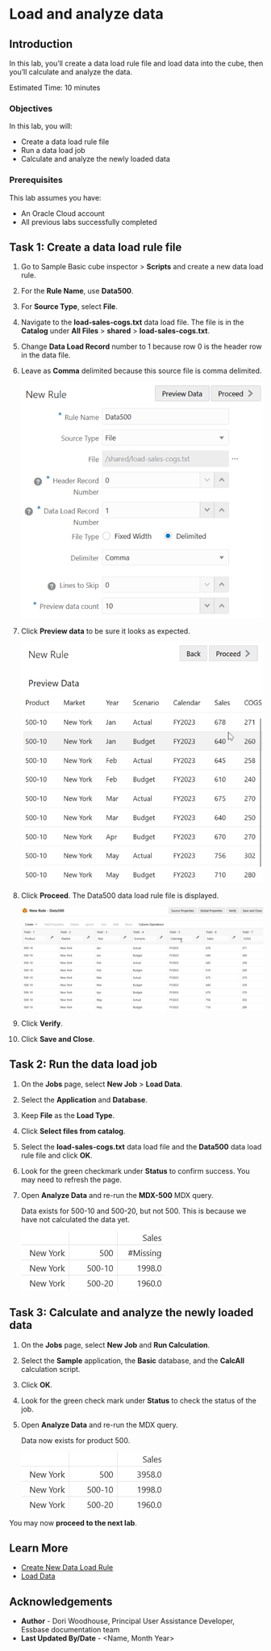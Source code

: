 # Load and analyze data

## Introduction

In this lab, you’ll create a data load rule file and load data into the cube, then you’ll calculate and analyze the data.

Estimated Time: 10 minutes

### Objectives

In this lab, you will:

* Create a data load rule file
* Run a data load job
* Calculate and analyze the newly loaded data

### Prerequisites

This lab assumes you have:

* An Oracle Cloud account
* All previous labs successfully completed

## Task 1: Create a data load rule file

1. Go to Sample Basic cube inspector > **Scripts** and create a new data load rule.

2. For the **Rule Name**, use **Data500**.

3. For **Source Type**, select **File**.

4. Navigate to the **load-sales-cogs.txt** data load file. The file is in the **Catalog** under **All Files** > **shared** > **load-sales-cogs.txt**.

5. Change **Data Load Record** number to 1 because row 0 is the header row in the data file.

6. Leave as **Comma** delimited because this source file is comma delimited.

    ![Image of the New Rule dialog box, with entries as described in the preceding steps.](images/new-data-load-rule.png)

7. Click **Preview data** to be sure it looks as expected.

    ![Image of Preview Data in the New Rule dialog box, showing columns for the 500-10 product group, New York, Year and Scenario members, with Sales and COGS columns containing numeric data values.](images/load-rule-preview-data.png)

8. Click **Proceed**. The Data500 data load rule file is displayed.

    ![Image of the Data500 data load rule file, with seven fields: Product, Market, Year, Scenario, Calendar, Sales, and COGS.](images/data500-rule.png)

8. Click **Verify**.

9. Click **Save and Close**.

## Task 2: Run the data load job

1. On the **Jobs** page, select **New Job** > **Load Data**.

2. Select the **Application** and **Database**.

3. Keep **File** as the **Load Type**.

4. Click **Select files from catalog**.

5. Select the **load-sales-cogs.txt** data load file and the **Data500** data load rule file and click **OK**.

6. Look for the green checkmark under **Status** to confirm success. You may need to refresh the page.

7. Open **Analyze Data** and re-run the **MDX-500** MDX query.

    Data exists for 500-10 and 500-20, but not 500. This is because we have not calculated the data yet.

    ![Image of an analyze data grid with existing data for 500-10 and 500-20 and #Missing for 500.](images/analyze-missing-500.png)

## Task 3: Calculate and analyze the newly loaded data

1. On the **Jobs** page, select **New Job** and **Run Calculation**.

2. Select the **Sample** application, the **Basic** database, and the **CalcAll** calculation script.

3. Click **OK**.

4. Look for the green check mark under **Status** to check the status of the job.

5. Open **Analyze Data** and re-run the MDX query.

    Data now exists for product 500.

    ![Image of an analyze data grid with existing data for 500-10, and 500-20, and for 500.](images/analyze-data-in-500.png)

You may now **proceed to the next lab**.

## Learn More

* [Create New Data Load Rule](https://docs.oracle.com/en/database/other-databases/essbase/21/essdm/create-new-data-load-rule.html)
* [Load Data](https://docs.oracle.com/en/database/other-databases/essbase/21/ugess/run-and-manage-jobs-using-web-interface.html#GUID-8779F7B5-1465-4B9E-B6C3-2AF2B7CD95F2)

## Acknowledgements

* **Author** - Dori Woodhouse, Principal User Assistance Developer, Essbase documentation team
* **Last Updated By/Date** - <Name, Month Year>